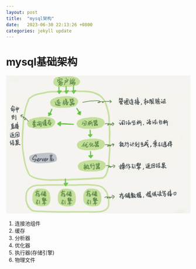 ```yaml
---
layout: post
title:  "mysql架构"
date:   2023-06-30 22:13:26 +0800
categories: jekyll update
---
```

# mysql基础架构
![mysql基础架构](/assets/img/mysql.jpg)
1. 连接池组件
2. 缓存
3. 分析器
4. 优化器
5. 执行器(存储引擎)
6. 物理文件